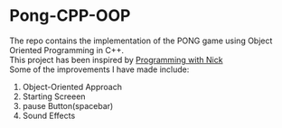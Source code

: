 # Pong-CPP-OOP
The repo contains the implementation of the PONG game using Object Oriented Programming in C++.</br>
This project has been inspired by [Programming with Nick](https://www.youtube.com/watch?v=VLJlTaFvHo4)</br>
Some of the improvements I have made include:</br>
1. Object-Oriented Approach</br>
2. Starting Screeen</br>
3. pause Button(spacebar)</br>
4. Sound Effects</br>
